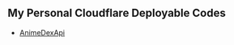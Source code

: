 ## My Personal Cloudflare Deployable Codes

- [AnimeDexApi](https://github.com/TechShreyash/CloudflareWorker/tree/main/animedexapi)

